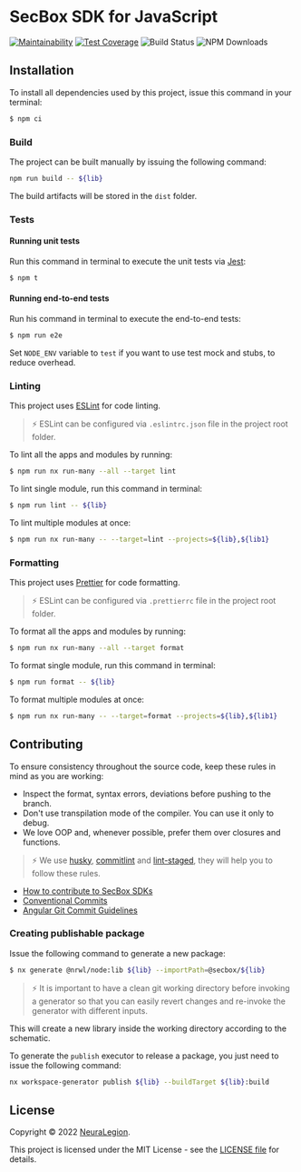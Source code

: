 # SecBox SDK for JavaScript

[![Maintainability](https://api.codeclimate.com/v1/badges/ca77b676cf791e045aee/maintainability)](https://codeclimate.com/github/NeuraLegion/secbox-sdk-js/maintainability)
[![Test Coverage](https://api.codeclimate.com/v1/badges/ca77b676cf791e045aee/test_coverage)](https://codeclimate.com/github/NeuraLegion/secbox-sdk-js/test_coverage)
![Build Status](https://github.com/NeuraLegion/secbox-sdk-js/actions/workflows/coverage.yml/badge.svg?branch=master&event=push)
![NPM Downloads](https://img.shields.io/npm/dw/@secbox/core)

## Installation

To install all dependencies used by this project, issue this command in your terminal:

```bash
$ npm ci
```

### Build

The project can be built manually by issuing the following command:

```bash
npm run build -- ${lib}
```

The build artifacts will be stored in the `dist` folder.

### Tests

#### Running unit tests

Run this command in terminal to execute the unit tests via [Jest](https://jestjs.io/):

```bash
$ npm t
```

#### Running end-to-end tests

Run his command in terminal to execute the end-to-end tests:

```bash
$ npm run e2e
```

Set `NODE_ENV` variable to `test` if you want to use test mock and stubs, to reduce overhead.

### Linting

This project uses [ESLint](https://eslint.org) for code linting.

> ⚡ ESLint can be configured via `.eslintrc.json` file in the project root folder.

To lint all the apps and modules by running:

```bash
$ npm run nx run-many --all --target lint
```

To lint single module, run this command in terminal:

```bash
$ npm run lint -- ${lib}
```

To lint multiple modules at once:

```bash
$ npm run nx run-many -- --target=lint --projects=${lib},${lib1}
```

### Formatting

This project uses [Prettier](https://prettier.io/) for code formatting.

> ⚡ ESLint can be configured via `.prettierrc` file in the project root folder.

To format all the apps and modules by running:

```bash
$ npm run nx run-many --all --target format
```

To format single module, run this command in terminal:

```bash
$ npm run format -- ${lib}
```

To format multiple modules at once:

```bash
$ npm run nx run-many -- --target=format --projects=${lib},${lib1}
```

## Contributing

To ensure consistency throughout the source code, keep these rules in mind as you are working:

- Inspect the format, syntax errors, deviations before pushing to the branch.
- Don't use transpilation mode of the compiler. You can use it only to debug.
- We love OOP and, whenever possible, prefer them over closures and functions.

> ⚡ We use [husky](https://github.com/typicode/husky), [commitlint](https://github.com/conventional-changelog/commitlint#readme) and [lint-staged](https://github.com/okonet/lint-staged), they will help you to follow these rules.

- [How to contribute to SecBox SDKs](./CONTRIBUTING.md)
- [Conventional Commits](https://www.conventionalcommits.org/en/v1.0.0/)
- [Angular Git Commit Guidelines](https://github.com/angular/angular.js/blob/master/DEVELOPERS.md#-git-commit-guidelines)

### Creating publishable package

Issue the following command to generate a new package:

```bash
$ nx generate @nrwl/node:lib ${lib} --importPath=@secbox/${lib}
```

> ⚡ It is important to have a clean git working directory before invoking a generator so that you can easily revert changes and re-invoke the generator with different inputs.

This will create a new library inside the working directory according to the schematic.

To generate the `publish` executor to release a package, you just need to issue the following command:

```bash
nx workspace-generator publish ${lib} --buildTarget ${lib}:build
```

## License

Copyright © 2022 [NeuraLegion](https://github.com/NeuraLegion).

This project is licensed under the MIT License - see the [LICENSE file](LICENSE) for details.
